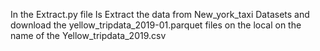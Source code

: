 In the Extract.py file Is Extract the data from New_york_taxi Datasets and download the yellow_tripdata_2019-01.parquet files on the local on the name of the Yellow_tripdata_2019.csv
